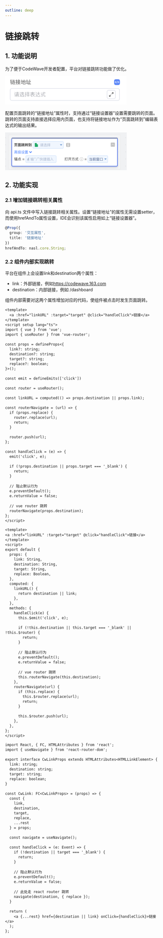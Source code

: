 ```yaml
---
outline: deep
---
```


<script setup>
import { VTCodeGroup, VTCodeGroupTab } from '../../../.vitepress/components'
</script>

# 链接跳转

## 1. 功能说明

为了便于CodeWave开发者配置，平台对链接跳转功能做了优化。

<img src="../../../images/lianjietiaozhuan_202411211051_1.png" class="imgStyle" style="width:400px" />

配置页面跳转的“链接地址”属性时，支持通过“链接设置器”设置需要跳转的页面。跳转的页面支持直接选择应用内页面，也支持将链接地址作为“页面跳转到”编辑表达式的输出结果。

<img src="../../../images/lianjietiaozhuan_202411211051_2.jpg" class="imgStyle" style="width:400px" />

## 2. 功能实现

### 2.1 增加链接跳转相关属性

向 api.ts 文件中写入链接跳转相关属性。设置“链接地址”的属性无需设置setter，而使用hrefAndTo属性设置，IDE会识别该属性启用如上“链接设置器”。

```typescript
@Prop({
  group: '交互属性',
  title: '链接地址'
})
hrefAndTo: nasl.core.String;
```

### 2.2 组件内部实现跳转

平台在组件上会设置link和destination两个属性：

- link：外部链接，例如<https://codewave.163.com>
- destination：内部链接，例如 /dashboard

组件内部需要对这两个属性增加对应的代码，使组件被点击时发生页面跳转。

<VTCodeGroup>
  <VTCodeGroupTab label="Vue3">
  
  ```vue
  <template>
    <a :href="linkURL" :target="target" @click="handleClick">链接</a>
  </template>
  <script setup lang="ts">
  import { vue } from 'vue';
  import { useRouter } from 'vue-router';

  const props = defineProps<{
    link?: string;
    destination?: string;
    target?: string;
    replace?: boolean;
  }>();

  const emit = defineEmits(['click'])

  const router = useRouter();

  const linkURL = computed(() => props.destination || props.link);

  const routerNavigate = (url) => {
    if (props.replace) {
      router.replace(url);
      return;
    }
        
    router.push(url);
  };

  const handleClick = (e) => {
    emit('click', e);
    
    if (!props.destination || props.target === '_blank') {
      return;
    }

    // 阻止默认行为
    e.preventDefault();
    e.returnValue = false;

    // vue router 跳转
    routerNavigate(props.destination);
  };
  </script>
  ```

  </VTCodeGroupTab>
  <VTCodeGroupTab label="Vue2">

  ```vue
  <template>
  <a :href="linkURL" :target="target" @click="handleClick">链接</a>
  </template>
  <script>
  export default {
    props: {
      link: String,
      destination: String,
      target: String,
      replace: Boolean,
    },
    computed: {
      linkURL() {
        return destination || link;
      },
    },
    methods: {
      handleClick(e) {
        this.$emit('click', e);
        
        if (!this.destination || this.target === '_blank' || !this.$router) {
          return;
        }

        // 阻止默认行为
        e.preventDefault();
        e.returnValue = false;

        // vue router 跳转
        this.routerNavigate(this.destination);
      },
      routerNavigate(url) {
        if (this.replace) {
          this.$router.replace(url);
          return;
        }
        
        this.$router.push(url);
      },
    },
  };
  </script>
  ```

  </VTCodeGroupTab>
  <VTCodeGroupTab label="React">

  ```tsx
  import React, { FC, HTMLAttributes } from 'react';
  import { useNavigate } from 'react-router-dom';

  export interface CwLinkProps extends HTMLAttributes<HTMLLinkElement> {
    link: string;
    destination: string;
    target: string;
    replace: boolean;
  }

  const CwLink: FC<CwLinkProps> = (props) => {
    const {
      link,
      destination,
      target,
      replace,
      ...rest
    } = props;

    const navigate = useNavigate();

    const handleClick = (e: Event) => {
      if (!destination || target === '_blank') {
        return;
      }

      // 阻止默认行为
      e.preventDefault();
      e.returnValue = false;

      // 此处走 react router 跳转
      navigate(destination, { replace });
    }

    return (
      <a {...rest} href={destination || link} onClick={handleClick}>链接</a>
    );
  };
  ```

  </VTCodeGroupTab>
</VTCodeGroup>
